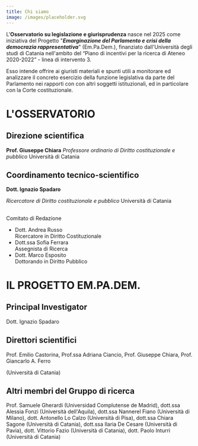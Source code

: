 ```yaml
---
title: Chi siamo
image: /images/placeholder.svg
---
```

L'**Osservatorio su legislazione e giurisprudenza** nasce  nel 2025 come iniziativa del Progetto "***Emarginazione del Parlamento e crisi della democrazia rappresentativa***" (Em.Pa.Dem.), finanziato dall'Università degli studi di Catania  nell'ambito del “Piano di incentivi per la ricerca di Ateneo 2020-2022”  - linea di intervento 3.

Esso  intende offrire ai giuristi materiali e spunti utili a monitorare ed analizzare  il concreto esercizio della funzione legislativa da parte del Parlamento nei rapporti con con altri soggetti istituzionali, ed in particolare con la Corte costituzionale.



# **L'OSSERVATORIO**

## Direzione scientifica

**Prof. Giuseppe Chiara** 
*Professore ordinario di Diritto costituzionale e pubblico*
Università di Catania

## Coordinamento tecnico-scientifico

**Dott. Ignazio Spadaro** 

*Ricercatore di Diritto costituzionale e pubblico*
Università di Catania

## 
Comitato di Redazione

* Dott. Andrea Russo\
  Ricercatore in Diritto Costituzionale
* Dott.ssa Sofia Ferrara\
  Assegnista di Ricerca
* Dott. Marco Esposito\
  Dottorando in Diritto Pubblico






# **IL PROGETTO EM.PA.DEM.**

## Principal Investigator

Dott. Ignazio Spadaro 


## Direttori scientifici

Prof. Emilio Castorina, Prof.ssa Adriana Ciancio, Prof. Giuseppe Chiara, Prof. Giancarlo A. Ferro

(Università di Catania)


## Altri membri del Gruppo di ricerca

Prof. Samuele Gherardi (Universidad Complutense de Madrid), dott.ssa Alessia Fonzi (Università dell'Aquila), dott.ssa Nannerel Fiano (Università di Milano), dott. Antonello Lo Calzo (Università di Pisa), dott.ssa Chiara Sagone (Università di Catania), dott.ssa Ilaria De Cesare (Università di Pavia), dott. Vittorio Fazio (Università di Catania), dott. Paolo Inturri (Università di Catania)
